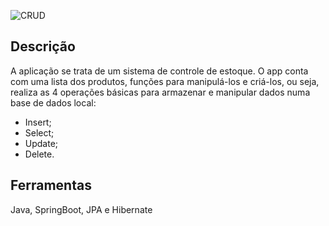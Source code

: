 ![CRUD](https://user-images.githubusercontent.com/50690543/179858160-06f94aa4-cf12-4765-ba75-72fedcac1577.png)

<h2>Descrição</h2>
<p>
  A aplicação se trata de um sistema de controle de estoque. O app conta com uma lista dos produtos, funções para manipulá-los e criá-los, ou seja, realiza as 4 operações básicas para armazenar e manipular dados numa base de dados local:
  <ul>
    <li>Insert;</li>
    <li>Select;</li>
    <li>Update;</li>
    <li>Delete.</li>
  </ul>
</p>

<h2>Ferramentas</h2>
<p>
  Java, SpringBoot, JPA e Hibernate
</ph>
